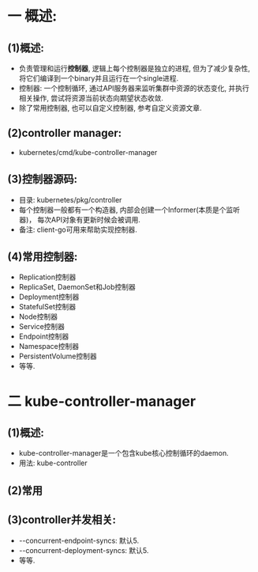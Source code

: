 # 一 概述:
## (1)概述:
- 负责管理和运行**控制器**, 逻辑上每个控制器是独立的进程, 但为了减少复杂性, 将它们编译到一个binary并且运行在一个single进程.
- 控制器: 一个控制循环, 通过API服务器来监听集群中资源的状态变化, 并执行相关操作, 尝试将资源当前状态向期望状态收敛.
- 除了常用控制器, 也可以自定义控制器, 参考自定义资源文章.

## (2)controller manager:
- kubernetes/cmd/kube-controller-manager

## (3)控制器源码:
- 目录: kubernetes/pkg/controller
- 每个控制器一般都有一个构造器, 内部会创建一个Informer(本质是个监听器)， 每次API对象有更新时候会被调用.
- 备注: client-go可用来帮助实现控制器.

## (4)常用控制器:
- Replication控制器
- ReplicaSet, DaemonSet和Job控制器
- Deployment控制器
- StatefulSet控制器
- Node控制器
- Service控制器
- Endpoint控制器
- Namespace控制器
- PersistentVolume控制器
- 等等.

# 二 kube-controller-manager
## (1)概述:
- kube-controller-manager是一个包含kube核心控制循环的daemon.
- 用法: kube-controller

## (2)常用

## (3)controller并发相关:
- --concurrent-endpoint-syncs: 默认5.
- --concurrent-deployment-syncs: 默认5.
- 等等.
